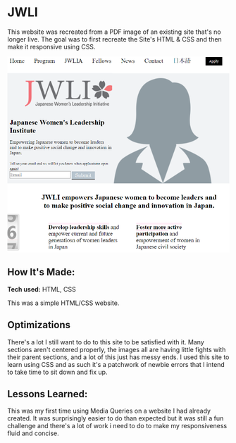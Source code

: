 # JWLI
This website was recreated from a PDF image of an existing site that's no longer live. The goal was to first recreate the Site's HTML & CSS and then make it responsive using CSS.

![screenshot of JWLI site](images/site-screenshot.png)

## How It's Made:

**Tech used:** HTML, CSS

This was a simple HTML/CSS website.

## Optimizations
There's a lot I still want to do to this site to be satisfied with it. Many sections aren't centered properly, the images all are having little fights with their parent sections, and a lot of this just has messy ends. I used this site to learn using CSS and as such it's a patchwork of newbie errors that I intend to take time to sit down and fix up.

## Lessons Learned:

This was my first time using Media Queries on a website I had already created. It was surprisingly easier to do than expected but it was still a fun challenge and there's a lot of work i need to do to make my responsiveness fluid and concise. 
